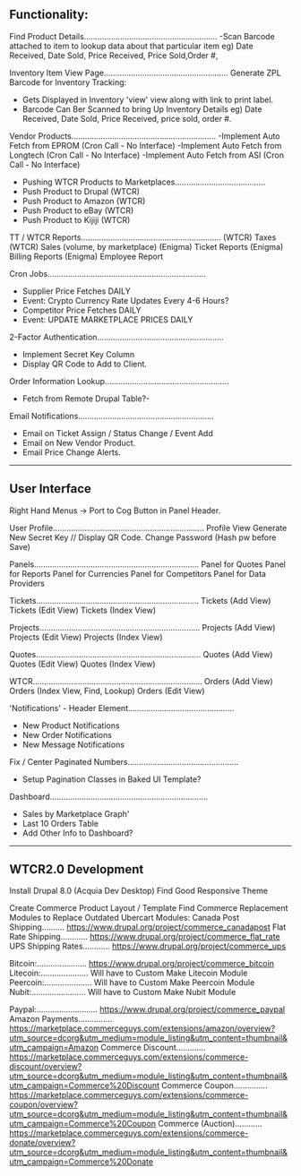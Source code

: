 Functionality:
-------------------------------------------------------------------------------    
Find Product Details...........................................................
-Scan Barcode attached to item to lookup data about that particular item
eg) Date Received, Date Sold, Price Received, Price Sold,Order #, 
       
Inventory Item View Page.......................................................
Generate ZPL Barcode for Inventory Tracking:
- Gets Displayed in Inventory 'view' view along with link to print label.
- Barcode Can Ber Scanned to bring Up Inventory Details
eg) Date Received, Date Sold, Price Received, price sold, order #.

Vendor Products................................................................
-Implement Auto Fetch from EPROM		        (Cron Call - No Interface)
-Implement Auto Fetch from Longtech			    (Cron Call - No Interface)
-Implement Auto Fetch from ASI 				    (Cron Call - No Interface)
	
- Pushing WTCR Products to Marketplaces........................................
- Push Product to Drupal (WTCR)
- Push Product to Amazon (WTCR)
- Push Product to eBay (WTCR)
- Push Product to Kijiji (WTCR)

TT / WTCR Reports..............................................................
(WTCR) Taxes
(WTCR) Sales (volume, by marketplace)
(Enigma) Ticket Reports
(Enigma) Billing Reports
(Enigma) Employee Report

Cron Jobs......................................................................
- Supplier Price Fetches                        DAILY
- Event: Crypto Currency Rate Updates           Every 4-6 Hours?
- Competitor Price Fetches                      DAILY
- Event: UPDATE MARKETPLACE PRICES              DAILY
        
2-Factor Authentication........................................................
- Implement Secret Key Column
- Display QR Code to Add to Client. 

Order Information Lookup.......................................................
- Fetch from Remote Drupal Table?- 

Email Notifications............................................................
- Email on Ticket Assign / Status Change / Event Add
- Email on New Vendor Product. 
- Email Price Change Alerts. 
        
       
-------------------------------------------------------------------------------
User Interface
-------------------------------------------------------------------------------
Right Hand Menus -> Port to Cog Button in Panel Header.

User Profile...................................................................
Profile View
Generate New Secret Key // Display QR Code.
Change Password (Hash pw before Save)

Panels.........................................................................
Panel for Quotes
Panel for Reports
Panel for Currencies
Panel for Competitors
Panel for Data Providers

Tickets........................................................................
Tickets (Add View)
Tickets (Edit View)
Tickets (Index View)

Projects.......................................................................
Projects (Add View)
Projects (Edit View)
Projects (Index View)

Quotes.........................................................................
Quotes (Add View)
Quotes (Edit View)
Quotes (Index View)

WTCR...........................................................................
Orders (Add View)
Orders (Index View, Find, Lookup)
Orders (Edit View)
    
'Notifications' - Header Element...............................................
- New Product Notifications
- New Order Notifications
- New Message Notifications
    
Fix / Center Paginated Numbers.................................................
- Setup Pagination Classes in Baked UI Template?

Dashboard......................................................................
- Sales by Marketplace Graph'
- Last 10 Orders Table
- Add Other Info to Dashboard?    
   
-------------------------------------------------------------------------------      
WTCR2.0 Development
-------------------------------------------------------------------------------
Install Drupal 8.0 (Acquia Dev Desktop)
Find Good Responsive Theme

Create Commerce Product Layout / Template
Find Commerce Replacement Modules to Replace Outdated Ubercart Modules:
Canada Post Shipping.......... 
https://www.drupal.org/project/commerce_canadapost
Flat Rate Shipping............ 
https://www.drupal.org/project/commerce_flat_rate
UPS Shipping Rates............ 
https://www.drupal.org/project/commerce_ups

Bitcoin:...................... 
https://www.drupal.org/project/commerce_bitcoin
Litecoin:..................... 
Will have to Custom Make Litecoin Module
Peercoin:..................... 
Will have to Custom Make Peercoin Module
Nubit:........................ 
Will have to Custom Make Nubit Module

Paypal:........................... 
https://www.drupal.org/project/commerce_paypal 
Amazon Payments............... 
https://marketplace.commerceguys.com/extensions/amazon/overview?utm_source=dcorg&utm_medium=module_listing&utm_content=thumbnail&utm_campaign=Amazon
Commerce Discount............. 
https://marketplace.commerceguys.com/extensions/commerce-discount/overview?utm_source=dcorg&utm_medium=module_listing&utm_content=thumbnail&utm_campaign=Commerce%20Discount
Commerce Coupon............... 
https://marketplace.commerceguys.com/extensions/commerce-coupon/overview?utm_source=dcorg&utm_medium=module_listing&utm_content=thumbnail&utm_campaign=Commerce%20Coupon
Commerce (Auction)............
https://marketplace.commerceguys.com/extensions/commerce-donate/overview?utm_source=dcorg&utm_medium=module_listing&utm_content=thumbnail&utm_campaign=Commerce%20Donate